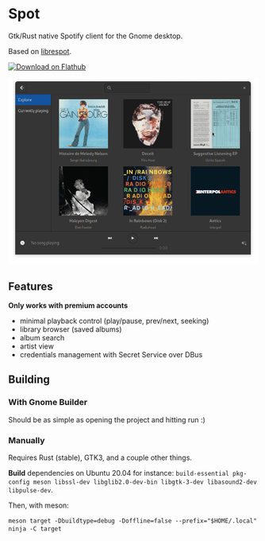 # Spot

Gtk/Rust native Spotify client for the Gnome desktop.

Based on [librespot](https://github.com/librespot-org/librespot/).

<a href='https://flathub.org/apps/details/dev.alextren.Spot'><img width='150' alt='Download on Flathub' src='https://flathub.org/assets/badges/flathub-badge-en.png'/></a>


![Preview](./demo.gif)

## Features

**Only works with premium accounts**

- minimal playback control (play/pause, prev/next, seeking)
- library browser (saved albums)
- album search
- artist view
- credentials management with Secret Service over DBus

## Building

### With Gnome Builder

Should be as simple as opening the project and hitting run :)

### Manually

Requires Rust (stable), GTK3, and a couple other things. 

**Build** dependencies on Ubuntu 20.04 for instance: ```build-essential pkg-config meson libssl-dev libglib2.0-dev-bin libgtk-3-dev libasound2-dev libpulse-dev```. 

Then, with meson:

```
meson target -Dbuildtype=debug -Doffline=false --prefix="$HOME/.local"
ninja -C target
```